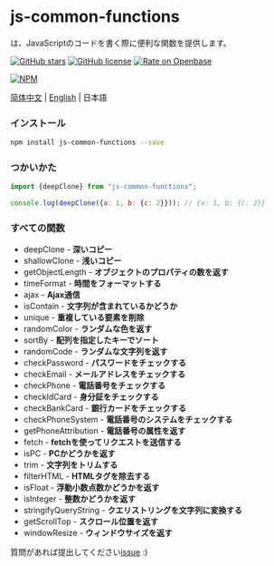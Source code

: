<!--
 * @Descripttion: 
 * @version: 
 * @Author: 松岛川树
 * @Date: 2021-12-05 19:19:37
 * @LastEditors: 松岛川树
 * @LastEditTime: 2021-12-09 14:07:19
 * @FilePath: \js-common-functions\README.JA.md
-->
# js-common-functions

は、JavaScriptのコードを書く際に便利な関数を提供します。

[![GitHub stars](https://img.shields.io/github/stars/Magic-Academy/js-common-functions)](https://github.com/Magic-Academy/js-common-functions/stargazers)
[![GitHub license](https://img.shields.io/github/license/Magic-Academy/js-common-functions)](https://github.com/Magic-Academy/js-common-functions/blob/master/LICENSE)
[![Rate on Openbase](https://badges.openbase.io/js/rating/js-common-functions.svg)](https://openbase.io/js/js-common-functions?utm_source=embedded&utm_medium=badge&utm_campaign=rate-badge)

[![NPM](https://nodei.co/npm/js-common-functions.png)](https://nodei.co/npm/js-common-functions/)

[简体中文](README.ZH_CN.md) | [English](./README.md) | 日本語

### インストール 

```bash 
npm install js-common-functions --save
```

### つかいかた

```js 
import {deepClone} from "js-common-functions";

console.log(deepClone({a: 1, b: {c: 2}})); // {a: 1, b: {c: 2}}

```
###  すべての関数

* deepClone - **深いコピー**
* shallowClone  - **浅いコピー**
* getObjectLength - **オブジェクトのプロパティの数を返す**
* timeFormat - **時間をフォーマットする**
* ajax - **Ajax通信**
* isContain - **文字列が含まれているかどうか**
* unique - **重複している要素を削除**
* randomColor - **ランダムな色を返す**
* sortBy - **配列を指定したキーでソート**
* randomCode - **ランダムな文字列を返す**
* checkPassword - **パスワードをチェックする**
* checkEmail - **メールアドレスをチェックする**
* checkPhone - **電話番号をチェックする**
* checkIdCard - **身分証をチェックする**
* checkBankCard  - **銀行カードをチェックする**
* checkPhoneSystem  - **電話番号のシステムをチェックする**
* getPhoneAttribution  - **電話番号の属性を返す**
* fetch  - **fetchを使ってリクエストを送信する**
* isPC - **PCかどうかを返す**
* trim  - **文字列をトリムする**
* filterHTML  - **HTMLタグを除去する**
* isFloat  - **浮動小数点数かどうかを返す**
* isInteger  - **整数かどうかを返す**
* stringifyQueryString - **クエリストリングを文字列に変換する**
* getScrollTop - **スクロール位置を返す**
* windowResize - **ウィンドウサイズを返す**

質問があれば提出してください[issue](https://github.com/Magic-Academy/js-common-functions/issues/new) :)